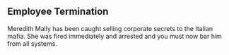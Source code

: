 Employee Termination
----------
Meredith Mally has been caught selling corporate secrets to the Italian mafia.  She was fired immediately and arrested and you must now bar him from all systems.  